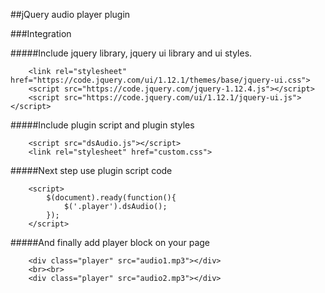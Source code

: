 ##jQuery audio player plugin

###Integration

#####Include jquery library, jquery ui library and ui styles.

```
    <link rel="stylesheet" href="https://code.jquery.com/ui/1.12.1/themes/base/jquery-ui.css">
    <script src="https://code.jquery.com/jquery-1.12.4.js"></script>
    <script src="https://code.jquery.com/ui/1.12.1/jquery-ui.js"></script>
```

#####Include plugin script and plugin styles

```
	<script src="dsAudio.js"></script>
	<link rel="stylesheet" href="custom.css">
```

#####Next step use plugin script code

```
	<script>
		$(document).ready(function(){	
			$('.player').dsAudio();
		});
	</script>
```

#####And finally add player block on your page

```
	<div class="player" src="audio1.mp3"></div>
	<br><br>
	<div class="player" src="audio2.mp3"></div>
```
